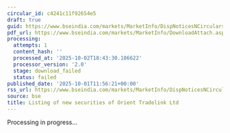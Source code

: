 ```yaml
---
circular_id: c4241c11f92654e5
draft: true
guid: https://www.bseindia.com/markets/MarketInfo/DispNoticesNCirculars.aspx?Noticeid={50FB7EA8-38A7-466F-A3C1-E54602A45D40}&noticeno=20251001-32&dt=10/01/2025&icount=32&totcount=83&flag=0
pdf_url: https://www.bseindia.com/markets/MarketInfo/DownloadAttach.aspx?id=20251001-32&attachedId=
processing:
  attempts: 1
  content_hash: ''
  processed_at: '2025-10-02T18:43:30.106622'
  processor_version: '2.0'
  stage: download_failed
  status: failed
published_date: '2025-10-01T11:56:21+00:00'
rss_url: https://www.bseindia.com/markets/MarketInfo/DispNoticesNCirculars.aspx?Noticeid={50FB7EA8-38A7-466F-A3C1-E54602A45D40}&noticeno=20251001-32&dt=10/01/2025&icount=32&totcount=83&flag=0
source: bse
title: Listing of new securities of Orient Tradelink Ltd
---
```


Processing in progress...